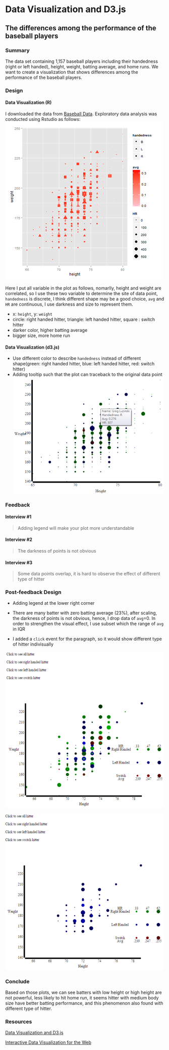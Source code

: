 # Data Visualization and D3.js  

## The differences among the performance of the baseball players

### Summary

The data set containing 1,157 baseball players including their handedness (right or left handed), height, weight, batting average, and home runs. We want to create a visualization that shows differences among the performance of the baseball players.

### Design

#### Data Visualization (R)

I downloaded the data from [Baseball Data](https://www.google.com/url?q=https%3A%2F%2Fs3.amazonaws.com%2Fudacity-hosted-downloads%2Fud507%2Fbaseball_data.csv&sa=D&sntz=1&usg=AFQjCNEkK8NRImfPdhM7cLkivKaJ0WldFA). Exploratory data analysis was conducted using Rstudio as follows: 
![Initial R Plot](https://raw.githubusercontent.com/ShaneKao/Data-Visualization-and-D3.js/master/plot/r_plot.png)

Here I put all variable in the plot as follows, nomarlly, height and weight are correlated, so I use these two variable to determine the site of data point, `handedness` is discrete, I think different shape may be a good choice, `avg` and `HR` are continuous, I use darkness and size to represent them.

* x: `height`, y: `weight`
* circle:  right handed hitter, triangle: left handed hitter, square : switch hitter
* darker color, higher batting average
* bigger size, more home run

#### Data Visualization (d3.js)

* Use different color to describe `handedness` instead of different shape(green: right handed hitter, blue: left handed hitter, red: switch hitter) 
* Adding tooltip such that the plot can traceback to the original data point
![Initial d3 Plot](https://raw.githubusercontent.com/ShaneKao/Data-Visualization-and-D3.js/master/plot/d3_plot_v1.png)

### Feedback

#### Interview #1

> Adding legend will make your plot more understandable

#### Interview #2

> The darkness of points is not obvious

#### Interview #3

> Some data points overlap, it is hard to observe the effect of different type of hitter

### Post-feedback Design

* Adding legend at the lower right corner

* There are many batter with zero batting average (23%), after scaling, the darkness of points is not obvious, hence, I drop data of `avg`=0. In order to strengthen the visual effect, I use subset which the range of `avg` in IQR

* I added a `click` event for the paragraph, so it would show different type of hitter indivisually

![Second d3 Plot](https://raw.githubusercontent.com/ShaneKao/Data-Visualization-and-D3.js/master/plot/d3_plot_v2.png)

![Third d3 Plot](https://raw.githubusercontent.com/ShaneKao/Data-Visualization-and-D3.js/master/plot/d3_plot_v3.png)

### Conclude

Based on those plots, we can see batters with low height or high height are not powerful, less likely to hit home run, it seems hitter with medium body size have better batting performance, and this phenomenon also found with different type of hitter. 

### Resources

[Data Visualization and D3.js](https://www.udacity.com/course/ud507)

[Interactive Data Visualization for the Web](http://shop.oreilly.com/product/0636920026938.do)
